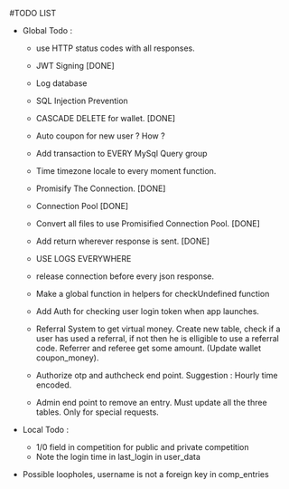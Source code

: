 #TODO LIST

- Global Todo : 
  - use HTTP status codes with all responses.
  - JWT Signing [DONE]
  - Log database
  - SQL Injection Prevention
  - CASCADE DELETE for wallet. [DONE]
  - Auto coupon for new user ? How ?
  - Add transaction to EVERY MySql Query group
  - Time timezone locale to every moment function.
  - Promisify The Connection. [DONE]
  - Connection Pool [DONE]
  - Convert all files to use Promisified Connection Pool. [DONE]
  - Add return wherever response is sent. [DONE]
  - USE LOGS EVERYWHERE
  - release connection before every json response.
  - Make a global function in helpers for checkUndefined function
  - Add Auth for checking user login token when app launches.
  - Referral System to get virtual money. Create new table, check if a user has used a referral, if not then he is elligible to use a referral code. Referrer and referee get some amount. (Update wallet coupon_money).
  - Authorize otp and authcheck end point. Suggestion : Hourly time encoded.

  - Admin end point to remove an entry. Must update all the three tables. Only for special requests.

- Local Todo :
  - 1/0 field in competition for public and private competition
  - Note the login time in last_login in user_data

- Possible loopholes, username is not a foreign key in comp_entries